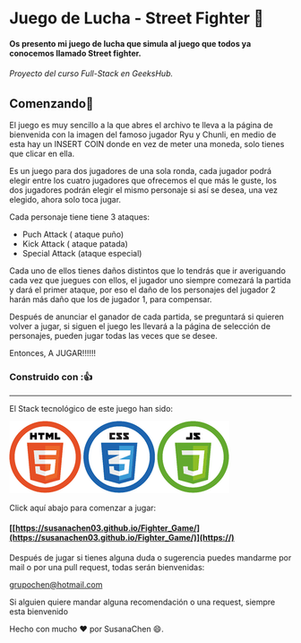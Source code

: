 # Juego de Lucha - Street Fighter 🚀️

#### Os presento mi juego de lucha que simula al juego que todos ya conocemos llamado Street fighter.

###### Proyecto del curso Full-Stack en GeeksHub.

## Comenzando🎉️

El juego es muy sencillo a la que abres el archivo te lleva a la página de bienvenida con la imagen del famoso jugador Ryu y Chunli, en medio de esta hay un INSERT COIN donde en vez de meter una moneda, solo tienes que clicar en ella.

Es un juego para dos jugadores de una sola ronda, cada jugador podrá elegir entre los cuatro jugadores que ofrecemos el que más le guste, los dos jugadores podrán elegir el mismo personaje si así se desea, una vez elegido, ahora solo toca jugar.

Cada personaje tiene tiene 3 ataques:

- Puch Attack ( ataque puño)
- Kick Attack ( ataque patada)
- Special Attack (ataque especial)

Cada uno de ellos tienes daños distintos que lo tendrás que ir averiguando cada vez que juegues con ellos, el jugador uno siempre comezará la partida y dará el primer ataque, por eso el daño de los personajes del jugador 2 harán más daño que los de jugador 1, para compensar.

Después de anunciar el ganador de cada partida, se preguntará si quieren volver a jugar, si siguen el juego les llevará a la página de selección de personajes, pueden jugar todas las veces que se desee.

Entonces, A JUGAR!!!!!!

### Construido con :👍

---

El Stack tecnológico de este juego han sido:

![imagen](Images/readmeimages/html5css3js.png)

Click aquí abajo para comenzar a jugar:

#### [[https://susanachen03.github.io/Fighter_Game/](https://susanachen03.github.io/Fighter_Game/)](https://)

Después de jugar si tienes alguna duda o sugerencia puedes mandarme por mail o por una pull request, todas serán bienvenidas:

[grupochen@hotmail.com](https://)

Si alguien quiere mandar alguna recomendación o  una request, siempre esta bienvenido

Hecho con mucho ❤️ por SusanaChen 😄.
